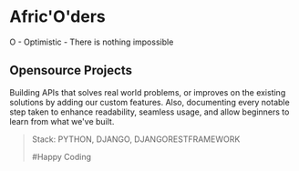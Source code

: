 <h1>Afric'O'ders</h1>
O - Optimistic - There is nothing impossible
<h2>Opensource Projects</h2>
<p>Building APIs that solves real world problems, or improves on the existing solutions by adding our custom features. Also, documenting every notable step taken to 
enhance readability, seamless usage, and allow beginners to learn from what we've built. </p>

<blockquote>
Stack: PYTHON, DJANGO, DJANGORESTFRAMEWORK
</blockqoute>

#Happy Coding
